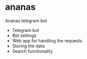 # ananas
Ananas telegram bot


- Telegram bot
- Bot settings
- Web app for handling the requests
- Storing the data
- Search functionality


